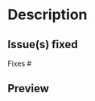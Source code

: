 # Description

<!-- Describe the changes made in your pull request (PR). -->

## Issue(s) fixed

<!-- Include the issue number that this PR fixes. -->

Fixes #

## Preview

<!-- Provide a PR preview link to the page(s) changed. -->
